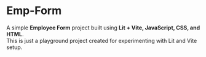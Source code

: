 # Emp-Form

A simple **Employee Form** project built using **Lit + Vite, JavaScript, CSS, and HTML**.  
This is just a playground project created for experimenting with Lit and Vite setup.  
